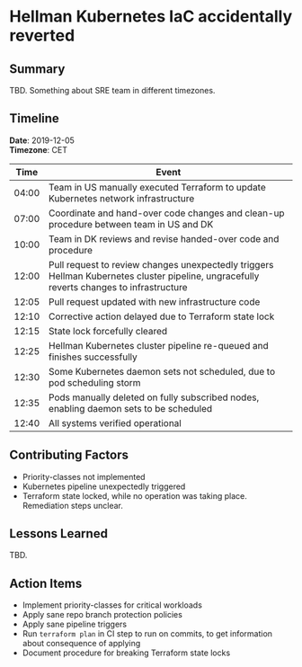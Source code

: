 # Hellman Kubernetes IaC accidentally reverted

## Summary

TBD. Something about SRE team in different timezones.

## Timeline

**Date**: 2019-12-05  
**Timezone**: CET 

| Time | Event |
| :---: | --- |
| 04:00 | Team in US manually executed Terraform to update Kubernetes network infrastructure |
| 07:00 | Coordinate and hand-over code changes and clean-up procedure between team in US and DK |
| 10:00 | Team in DK reviews and revise handed-over code and procedure |
| 12:00 | Pull request to review changes unexpectedly triggers Hellman Kubernetes cluster pipeline, ungracefully reverts changes to infrastructure |
| 12:05 | Pull request updated with new infrastructure code |
| 12:10 | Corrective action delayed due to Terraform state lock |
| 12:15 | State lock forcefully cleared |
| 12:25 | Hellman Kubernetes cluster pipeline re-queued and finishes successfully |
| 12:30 | Some Kubernetes daemon sets not scheduled, due to pod scheduling storm |
| 12:35 | Pods manually deleted on fully subscribed nodes, enabling daemon sets to be scheduled |
| 12:40 | All systems verified operational |

## Contributing Factors

- Priority-classes not implemented
- Kubernetes pipeline unexpectedly triggered
- Terraform state locked, while no operation was taking place. Remediation steps unclear.

## Lessons Learned

TBD.

## Action Items

- Implement priority-classes for critical workloads
- Apply sane repo branch protection policies
- Apply sane pipeline triggers
- Run `terraform plan` in CI step to run on commits, to get information about consequence of applying
- Document procedure for breaking Terraform state locks

